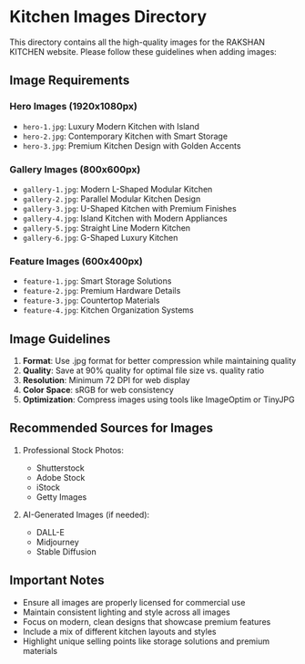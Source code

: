 # Kitchen Images Directory

This directory contains all the high-quality images for the RAKSHAN KITCHEN website. Please follow these guidelines when adding images:

## Image Requirements

### Hero Images (1920x1080px)
- `hero-1.jpg`: Luxury Modern Kitchen with Island
- `hero-2.jpg`: Contemporary Kitchen with Smart Storage
- `hero-3.jpg`: Premium Kitchen Design with Golden Accents

### Gallery Images (800x600px)
- `gallery-1.jpg`: Modern L-Shaped Modular Kitchen
- `gallery-2.jpg`: Parallel Modular Kitchen Design
- `gallery-3.jpg`: U-Shaped Kitchen with Premium Finishes
- `gallery-4.jpg`: Island Kitchen with Modern Appliances
- `gallery-5.jpg`: Straight Line Modern Kitchen
- `gallery-6.jpg`: G-Shaped Luxury Kitchen

### Feature Images (600x400px)
- `feature-1.jpg`: Smart Storage Solutions
- `feature-2.jpg`: Premium Hardware Details
- `feature-3.jpg`: Countertop Materials
- `feature-4.jpg`: Kitchen Organization Systems

## Image Guidelines

1. **Format**: Use .jpg format for better compression while maintaining quality
2. **Quality**: Save at 90% quality for optimal file size vs. quality ratio
3. **Resolution**: Minimum 72 DPI for web display
4. **Color Space**: sRGB for web consistency
5. **Optimization**: Compress images using tools like ImageOptim or TinyJPG

## Recommended Sources for Images

1. Professional Stock Photos:
   - Shutterstock
   - Adobe Stock
   - iStock
   - Getty Images

2. AI-Generated Images (if needed):
   - DALL-E
   - Midjourney
   - Stable Diffusion

## Important Notes

- Ensure all images are properly licensed for commercial use
- Maintain consistent lighting and style across all images
- Focus on modern, clean designs that showcase premium features
- Include a mix of different kitchen layouts and styles
- Highlight unique selling points like storage solutions and premium materials 